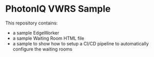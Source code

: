 # PhotonIQ VWRS Sample 

This repository contains:
- a sample EdgeWorker
- a sample Waiting Room HTML file
- a sample to show how to setup a CI/CD pipeline to automatically configure the waiting rooms

